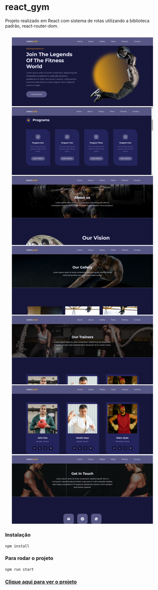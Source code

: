 # react_gym

Projeto realizado em React com sistema de rotas utilizando a biblioteca padrão, react-router-dom.


 ##
  <p align="center">
  <img width="460"src="src/assets/to_readme/1.png">
  <img width="460"src="src/assets/to_readme/2.png">
  <img width="460"src="src/assets/to_readme/3.png">
  <img width="460"src="src/assets/to_readme/4.png">
  <img width="460"src="src/assets/to_readme/5.png">
  <img width="460"src="src/assets/to_readme/6.png">
  <img width="460"src="src/assets/to_readme/7.png">
  </p>
  

### Instalação
`npm install`

### Para rodar o projeto
`npm run start`

### [Clique aqui para ver o projeto]()